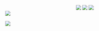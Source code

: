 <div align="center">
	<img src="https://img.shields.io/badge/HTML5-E34F26?style=flat&logo=HTML5&logoColor=white" />
	<img src="https://img.shields.io/badge/CSS3-1572B6?style=flat&logo=CSS3&logoColor=white" />
	<img src="https://img.shields.io/badge/JavaScript-1572B6?style=flat&logo=JavaScript&logoColor=white" />
</div>
<img src="https://github-readme-stats.vercel.app/api/top-langs/?username=taeyuun&layout=compact"><br><br>
<img src="https://github-readme-stats.vercel.app/api?username=taeyuuun&show_icons=true">
